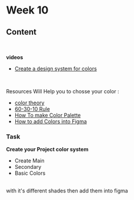 # Week 10

## Content
<br>

**videos**
- [Create a design system for colors](https://www.youtube.com/watch?v=_vL7XQcUAqY&list=PL3D6gNbm5p0kXdPRvPhe5YsRklOPWd5ib&index=4)
<br>

Resources Will Help you to chosse your color :
- [color theory](https://www.youtube.com/watch?v=GyVMoejbGFg)
- [60-30-10 Rule](https://www.youtube.com/watch?si=4MA6ViAru-xsilu6&v=xaqo_-8C5v0&feature=youtu.be)
- [How To make Color Palette](https://www.youtube.com/watch?v=yYwEnLYT55c) 
- [How to add Colors into Figma](https://www.youtube.com/watch?v=78Yiblp1Ib4) 

### Task
**Create your Project color system** 
 - Create Main
 - Secondary
 - Basic Colors
 <br>
 with it's different shades then add them into figma
